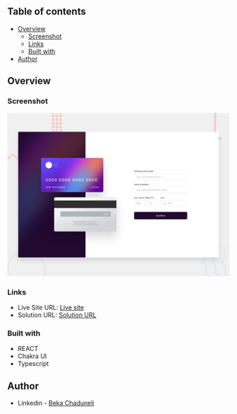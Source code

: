 ## Table of contents

- [Overview](#overview)
  - [Screenshot](#screenshot)
  - [Links](#links)
  - [Built with](#built-with)
- [Author](#author)

## Overview

### Screenshot

![](/src/components/design/desktop-preview.jpg)

### Links

- Live Site URL: [Live site](https://interactive-card-details-adecb.web.app/)
- Solution URL: [Solution URL]([interactive-card-details-REACT](https://github.com/bekaChaduneli/interactive-card-details-REACT))

### Built with

- REACT
- Chakra UI
- Typescript

## Author

- Linkedin - [Beka Chaduneli](https://www.linkedin.com/in/beka-chaduneli-28203422b/)
